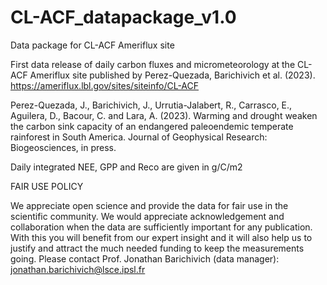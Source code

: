 # CL-ACF_datapackage_v1.0
Data package for CL-ACF Ameriflux site

First data release of daily carbon fluxes and micrometeorology at the CL-ACF Ameriflux site published by Perez-Quezada, Barichivich et al. (2023).
https://ameriflux.lbl.gov/sites/siteinfo/CL-ACF

Perez-Quezada, J., Barichivich, J., Urrutia-Jalabert, R., Carrasco, E., Aguilera, D., Bacour, C. and Lara, A. (2023). Warming and drought weaken the carbon sink capacity of an endangered paleoendemic temperate rainforest in South America. Journal of Geophysical Research: Biogeosciences, in press.

Daily integrated NEE, GPP and Reco are given in g/C/m2

FAIR USE POLICY

We appreciate open science and provide the data for fair use in the scientific community. 
We would appreciate acknowledgement and collaboration when the data are sufficiently important for any publication. 
With this you will benefit from our expert insight and it will also help us to justify and attract the much needed funding to keep the measurements going. 
Please contact Prof. Jonathan Barichivich (data manager): jonathan.barichivich@lsce.ipsl.fr
